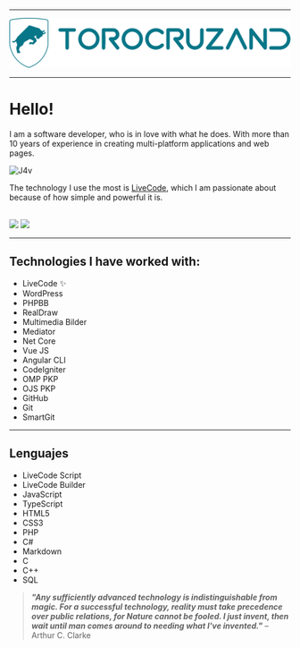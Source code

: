 <div align="right">
  <img src="https://komarev.com/ghpvc/?username=torocruzand&style=flat-square&color=blue" alt=""/>
    <br/>
</div>

<hr/>

<div align="center">
  <img src="logo-torocruzand-r.svg" style="zoom:50%;" />
</div>

<hr/>

# Hello!

I am a software developer, who is in love with what he does. With more than 10 years of experience in creating multi-platform applications and web pages.

![J4v](https://user-images.githubusercontent.com/37944516/183309327-d2308d35-6b0b-4345-a08b-317395bb80aa.gif)

The technology I use the most is [LiveCode](https://livecode.com/), which I am passionate about because of how simple and powerful it is.

<br/>

<img src="https://github-readme-streak-stats.herokuapp.com?user=torocruzand&theme=gotham" > 


<img height="180em" src="https://github-readme-stats.vercel.app/api?username=torocruzand&&theme=gotham&show_icons=true&hide_border=true&&count_private=true&include_all_commits=true" /> 


<hr/>

## Technologies I have worked with:

- LiveCode  ✨
- WordPress
- PHPBB
- RealDraw
- Multimedia Bilder
- Mediator
- Net Core
- Vue JS
- Angular CLI
- CodeIgniter
- OMP PKP
- OJS PKP
- GitHub
- Git
- SmartGit

<hr/>

## Lenguajes

- LiveCode Script
- LiveCode Builder
- JavaScript
- TypeScript
- HTML5
- CSS3
- PHP
- C#
- Markdown
- C
- C++
- SQL

> ***"Any sufficiently advanced technology is indistinguishable from magic. For a successful technology, reality must take precedence over public relations, for Nature cannot be fooled. I just invent, then wait until man comes around to needing what I've invented."*** –Arthur C. Clarke
